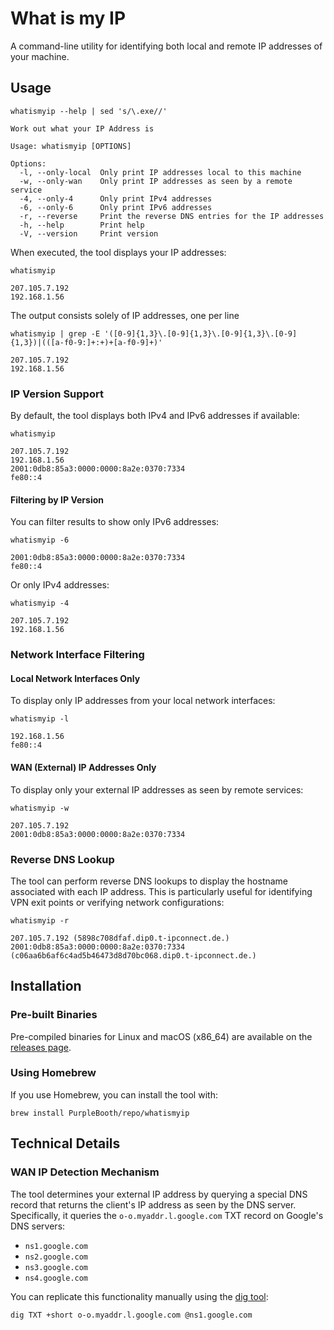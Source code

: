 # What is my IP

A command-line utility for identifying both local and remote IP addresses of your machine.

## Usage

``` shell,script(name="help",expected_exit_code=0)
whatismyip --help | sed 's/\.exe//'
```

``` text,verify(script_name="help",stream=stdout)
Work out what your IP Address is

Usage: whatismyip [OPTIONS]

Options:
  -l, --only-local  Only print IP addresses local to this machine
  -w, --only-wan    Only print IP addresses as seen by a remote service
  -4, --only-4      Only print IPv4 addresses
  -6, --only-6      Only print IPv6 addresses
  -r, --reverse     Print the reverse DNS entries for the IP addresses
  -h, --help        Print help
  -V, --version     Print version
```

When executed, the tool displays your IP addresses:

``` shell,script(name="demo",expected_exit_code=0)
whatismyip
```

``` shell,skip()
207.105.7.192
192.168.1.56
```

The output consists solely of IP addresses, one per line

``` shell,script(name="test",expected_exit_code=0)
whatismyip | grep -E '([0-9]{1,3}\.[0-9]{1,3}\.[0-9]{1,3}\.[0-9]{1,3})|(([a-f0-9:]+:+)+[a-f0-9]+)'
```

``` shell,skip()
207.105.7.192
192.168.1.56
```

### IP Version Support

By default, the tool displays both IPv4 and IPv6 addresses if available:

``` shell,script(name="v4-only-ip",expected_exit_code=0)
whatismyip
```

``` shell,skip()
207.105.7.192
192.168.1.56
2001:0db8:85a3:0000:0000:8a2e:0370:7334
fe80::4
```

#### Filtering by IP Version

You can filter results to show only IPv6 addresses:

``` shell,skip()
whatismyip -6
```

``` shell,skip()
2001:0db8:85a3:0000:0000:8a2e:0370:7334
fe80::4
```

Or only IPv4 addresses:

``` shell,script(name="v4-only",expected_exit_code=0)
whatismyip -4
```

``` shell,skip()
207.105.7.192
192.168.1.56
```

### Network Interface Filtering

#### Local Network Interfaces Only

To display only IP addresses from your local network interfaces:

``` shell,script(name="local-only",expected_exit_code=0)
whatismyip -l
```

``` shell,skip()
192.168.1.56
fe80::4
```

#### WAN (External) IP Addresses Only

To display only your external IP addresses as seen by remote services:

``` shell,script(name="wan-only",expected_exit_code=0)
whatismyip -w
```

``` shell,skip()
207.105.7.192
2001:0db8:85a3:0000:0000:8a2e:0370:7334
```

### Reverse DNS Lookup

The tool can perform reverse DNS lookups to display the hostname associated with each IP address. This is particularly useful for identifying VPN exit points or verifying network configurations:

``` shell,script(name="reverse",expected_exit_code=0)
whatismyip -r
```

``` shell,skip()
207.105.7.192 (5898c708dfaf.dip0.t-ipconnect.de.)
2001:0db8:85a3:0000:0000:8a2e:0370:7334 (c06aa6b6af6c4ad5b46473d8d70bc068.dip0.t-ipconnect.de.)
```

## Installation

### Pre-built Binaries

Pre-compiled binaries for Linux and macOS (x86_64) are available on the [releases page](https://codeberg.org/PurpleBooth/whatismyip/releases/latest).

### Using Homebrew

If you use Homebrew, you can install the tool with:

``` shell,skip()
brew install PurpleBooth/repo/whatismyip
```

## Technical Details

### WAN IP Detection Mechanism

The tool determines your external IP address by querying a special DNS record that returns the client's IP address as seen by the DNS server. Specifically, it queries the `o-o.myaddr.l.google.com` TXT record on Google's DNS servers:

- `ns1.google.com`
- `ns2.google.com`
- `ns3.google.com`
- `ns4.google.com`

You can replicate this functionality manually using the [dig tool](https://en.wikipedia.org/wiki/Dig_(command)):

``` shell,skip()
dig TXT +short o-o.myaddr.l.google.com @ns1.google.com
```
